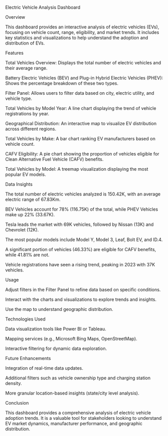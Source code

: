 Electric Vehicle Analysis Dashboard

Overview

This dashboard provides an interactive analysis of electric vehicles (EVs), focusing on vehicle count, range, eligibility, and market trends. It includes key statistics and visualizations to help understand the adoption and distribution of EVs.

Features

Total Vehicles Overview: Displays the total number of electric vehicles and their average range.

Battery Electric Vehicles (BEV) and Plug-in Hybrid Electric Vehicles (PHEV): Shows the percentage breakdown of these two types.

Filter Panel: Allows users to filter data based on city, electric utility, and vehicle type.

Total Vehicles by Model Year: A line chart displaying the trend of vehicle registrations by year.

Geographical Distribution: An interactive map to visualize EV distribution across different regions.

Total Vehicles by Make: A bar chart ranking EV manufacturers based on vehicle count.

CAFV Eligibility: A pie chart showing the proportion of vehicles eligible for Clean Alternative Fuel Vehicle (CAFV) benefits.

Total Vehicles by Model: A treemap visualization displaying the most popular EV models.

Data Insights

The total number of electric vehicles analyzed is 150.42K, with an average electric range of 67.83Km.

BEV Vehicles account for 78% (116.75K) of the total, while PHEV Vehicles make up 22% (33.67K).

Tesla leads the market with 69K vehicles, followed by Nissan (13K) and Chevrolet (12K).

The most popular models include Model Y, Model 3, Leaf, Bolt EV, and ID.4.

A significant portion of vehicles (46.33%) are eligible for CAFV benefits, while 41.81% are not.

Vehicle registrations have seen a rising trend, peaking in 2023 with 37K vehicles.

Usage

Adjust filters in the Filter Panel to refine data based on specific conditions.

Interact with the charts and visualizations to explore trends and insights.

Use the map to understand geographic distribution.

Technologies Used

Data visualization tools like Power BI or Tableau.

Mapping services (e.g., Microsoft Bing Maps, OpenStreetMap).

Interactive filtering for dynamic data exploration.

Future Enhancements

Integration of real-time data updates.

Additional filters such as vehicle ownership type and charging station density.

More granular location-based insights (state/city level analysis).

Conclusion

This dashboard provides a comprehensive analysis of electric vehicle adoption trends. It is a valuable tool for stakeholders looking to understand EV market dynamics, manufacturer performance, and geographic distribution.
